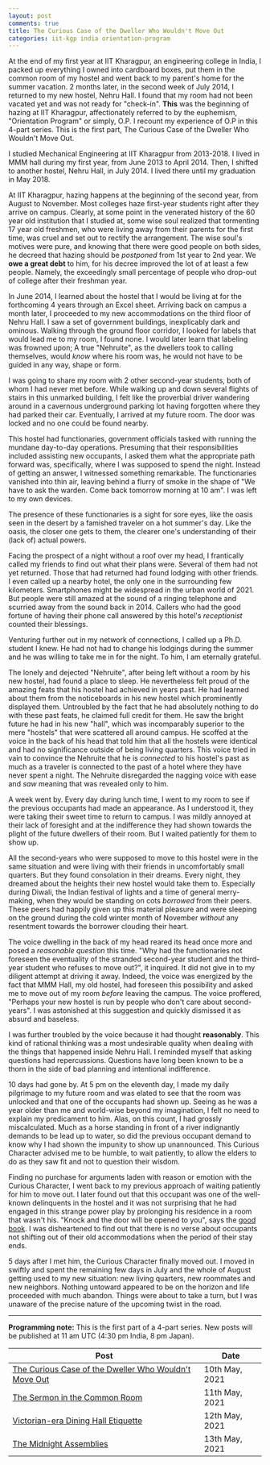 ```yaml
---
layout: post
comments: true
title: The Curious Case of the Dweller Who Wouldn't Move Out
categories: iit-kgp india orientation-program
---
```


At the end of my first year at IIT Kharagpur, an engineering college in India, I packed up
everything I owned into cardboard boxes, put them in the common room of my hostel and went back to
my parent's home for the summer vacation. 2 months later, in the second week of July 2014, I
returned to my new hostel, Nehru Hall. I found that my room had not been vacated yet and was not
ready for "check-in". **This** was the beginning of hazing at IIT Kharagpur, affectionately referred
to by the euphemism, "Orientation Program" or simply, O.P. I recount my experience of O.P in this
4-part series. This is the first part, The Curious Case of the Dweller Who Wouldn't Move Out.

<!--more-->

I studied Mechanical Engineering at IIT Kharagpur from 2013-2018. I lived in MMM hall during my
first year, from June 2013 to April 2014. Then, I shifted to another hostel, Nehru Hall, in
July 2014. I lived there until my graduation in May 2018.

At IIT Kharagpur, hazing happens at the beginning of the second year, from August to November. Most
colleges haze first-year students right after they arrive on campus. Clearly, at some point in the
venerated history of the 60 year old institution that I studied at, some wise soul realized that
tormenting 17 year old freshmen, who were living away from their parents for the first time, was
cruel and set out to rectify the arrangement. The wise soul's motives were pure, and knowing that
there were good people on both sides, he decreed that hazing should be _postponed_ from 1st year to
2nd year. We **owe a great debt** to him, for his decree improved the lot of at least a few
people. Namely, the exceedingly small percentage of people who drop-out of college after their
freshman year.

In June 2014, I learned about the hostel that I would be living at for the forthcoming 4 years
through an Excel sheet. Arriving back on campus a month later, I proceeded to my new accommodations
on the third floor of Nehru Hall. I saw a set of government buildings, inexplicably dark and
ominous. Walking through the ground floor corridor, I looked for labels that would lead me to my
room, I found none. I would later learn that labeling was frowned upon; A true "Nehruite", as the
dwellers took to calling themselves, would _know_ where his room was, he would not have to be guided
in any way, shape or form.

I was going to share my room with 2 other second-year students, both of whom I had never met
before. While walking up and down several flights of stairs in this unmarked building, I felt like
the proverbial driver wandering around in a cavernous underground parking lot having forgotten where
they had parked their car. Eventually, I arrived at my future room. The door was locked and no one
could be found nearby.

This hostel had functionaries, government officials tasked with running the mundane day-to-day
operations. Presuming that their responsibilities included assisting new occupants, I asked them
what the appropriate path forward was, specifically, where I was supposed to spend the
night. Instead of getting an answer, I witnessed something remarkable. The functionaries vanished
into thin air, leaving behind a flurry of smoke in the shape of "We have to ask the warden. Come
back tomorrow morning at 10 am". I was left to my own devices.

The presence of these functionaries is a sight for sore eyes, like the oasis seen in the desert by a
famished traveler on a hot summer's day. Like the oasis, the closer one gets to them, the clearer
one's understanding of their (lack of) actual powers.

Facing the prospect of a night without a roof over my head, I frantically called my friends to find
out what their plans were. Several of them had not yet returned. Those that had returned had found
lodging with other friends. I even called up a nearby hotel, the only one in the surrounding few
kilometers. Smartphones might be widespread in the urban world of 2021. But people were still amazed
at the sound of a ringing telephone and scurried away from the sound back in 2014. Callers who had
the good fortune of having their phone call answered by this hotel's _receptionist_ counted their
blessings.

Venturing further out in my network of connections, I called up a Ph.D. student I knew. He had not
had to change his lodgings during the summer and he was willing to take me in for the night. To him,
I am eternally grateful.

The lonely and dejected "Nehruite", after being left without a room by his new hostel, had found a
place to sleep. He nevertheless felt proud of the amazing feats that his hostel had achieved in
years past. He had learned about them from the noticeboards in his new hostel which prominently
displayed them. Untroubled by the fact that he had absolutely nothing to do with these past feats,
he claimed full credit for them. He saw the bright future he had in his new "hall", which was
incomparably superior to the mere "hostels" that were scattered all around campus. He scoffed at the
voice in the back of his head that told him that all the hostels were identical and had no
significance outside of being living quarters. This voice tried in vain to convince the Nehruite
that he is _connected_ to his hostel's past as much as a traveler is connected to the past of a
hotel where they have never spent a night. The Nehruite disregarded the nagging voice with ease and
_saw_ meaning that was revealed only to him.

A week went by. Every day during lunch time, I went to my room to see if the previous occupants had
made an appearance. As I understood it, they were taking their sweet time to return to campus. I was
mildly annoyed at their lack of foresight and at the indifference they had shown towards the plight
of the future dwellers of their room. But I waited patiently for them to show up.

All the second-years who were supposed to move to this hostel were in the same situation and were
living with their friends in uncomfortably small quarters. But they found consolation in their
dreams. Every night, they dreamed about the heights their new hostel would take them to. Especially
during Diwali, the Indian festival of lights and a time of general merry-making, when they would be
standing on cots _borrowed_ from their peers. These peers had happily given up this material
pleasure and were sleeping on the ground during the cold winter month of November _without_
any resentment towards the borrower clouding their heart.

The voice dwelling in the back of my head reared its head once more and posed a _reasonable
question_ this time. "Why had the functionaries not foreseen the eventuality of the stranded
second-year student and the third-year student who refuses to move out?", it inquired. It did not
give in to my diligent attempt at driving it away. Indeed, the voice was energized by the fact that
MMM Hall, my old hostel, had foreseen this possibility and asked me to move out of my room _before_
leaving the campus. The voice proffered, "Perhaps your new hostel is run by people who don't care
about second-years". I was astonished at this suggestion and quickly dismissed it as absurd and
baseless.

I was further troubled by the voice because it had thought **reasonably**. This kind of rational
thinking was a most undesirable quality when dealing with the things that happened inside Nehru
Hall. I reminded myself that asking questions had repercussions. Questions have long been known to
be a thorn in the side of bad planning and intentional indifference.

10 days had gone by. At 5 pm on the eleventh day, I made my daily pilgrimage to my future room and
was elated to see that the room was unlocked and that one of the occupants had shown up. Seeing as
he was a year older than me and world-wise beyond my imagination, I felt no need to explain my
predicament to him. Alas, on this count, I had grossly miscalculated. Much as a horse standing in
front of a river indignantly demands to be lead up to water, so did the previous occupant demand to
know why I had shown the impunity to show up unannounced. This Curious Character advised me to be
humble, to wait patiently, to allow the elders to do as they saw fit and not to question their
wisdom.

Finding no purchase for arguments laden with reason or emotion with the Curious Character, I went
back to my previous approach of waiting patiently for him to move out. I later found out that this
occupant was one of the well-known delinquents in the hostel and it was not surprising that he had
engaged in this strange power play by prolonging his residence in a room that wasn't his. "Knock and
the door will be opened to you", says the [good book](https://www.biblehub.com/matthew/7-7.htm). I was disheartened to find out that there is no
verse about occupants not shifting out of their old accommodations when the period of their stay
ends.

5 days after I met him, the Curious Character finally moved out. I moved in swiftly and spent the
remaining few days in July and the whole of August getting used to my new situation: new living
quarters, new roommates and new neighbors. Nothing untoward appeared to be on the horizon and life
proceeded with much abandon. Things were about to take a turn, but I was unaware of the precise
nature of the upcoming twist in the road.

---

**Programming note:** This is the first part of a 4-part series. New posts will be published at 11 am
UTC (4:30 pm India, 8 pm Japan).

| Post                                                                                                                                                                  | Date           |
|-----------------------------------------------------------------------------------------------------------------------------------------------------------------------|----------------|
| [The Curious Case of the Dweller Who Wouldn't Move Out](/iit-kgp/india/orientation-program/2021/05/10/orientation-program-iit-kharagpur-part-1/) | 10th May, 2021 |
| [The Sermon in the Common Room](/iit-kgp/india/orientation-program/2021/05/11/orientation-program-iit-kharagpur-part-2/)                         | 11th May, 2021 |
| [Victorian-era Dining Hall Etiquette](/iit-kgp/india/orientation-program/2021/05/12/orientation-program-iit-kharagpur-part-3/)                   | 12th May, 2021 |
| [The Midnight Assemblies](/iit-kgp/india/orientation-program/2021/05/13/orientation-program-iit-kharagpur-part-4/)                               | 13th May, 2021 |
